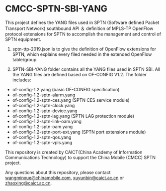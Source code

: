 # CMCC-SPTN-SBI-YANG
This project defines the YANG files used in SPTN (Software defined Packet Transport Network) southbound API ＆ definition of MPLS-TP OpenFlow protocol extensions for SPTN to accomplish the management and control of SPTN equipment.

1. sptn-ttp-2019.json is to give the definition of OpenFlow extensions for SPTN, which explains every filed needed in the extended OpenFlow table/group.

2. SPTN-SBI-YANG folder contains all the YANG files used in SPTN SBI. All the YANG files are defined based on OF-CONFIG V1.2. The folder includes:
- of-config-1.2.yang (basic OF-CONFIG specification)
- of-config-1.2-sptn-alarm.yang
- of-config-1.2-sptn-ces.yang (SPTN CES service module)
- of-config-1.2-sptn-clock.yang
- of-config-1.2-sptn-device.yang
- of-config-1.2-sptn-lag.yang (SPTN LAG protection module)
- of-config-1.2-sptn-link-oam.yang
- of-config-1.2-sptn-oam.yang
- of-config-1.2-sptn-port-ext.yang (SPTN port extensions module)
- of-config-1.2-sptn-qos.yang
- of-config-1.2-sptn-vpls.yang

This repository is created by CAICT(China Academy of Information Communications Technology) to support the China Mobile (CMCC) SPTN project. 

Any questions about this repository, please contact wangminxue@chinamobile.com, xuyunbin@caict.ac.cn or zhaoxing@caict.ac.cn.
